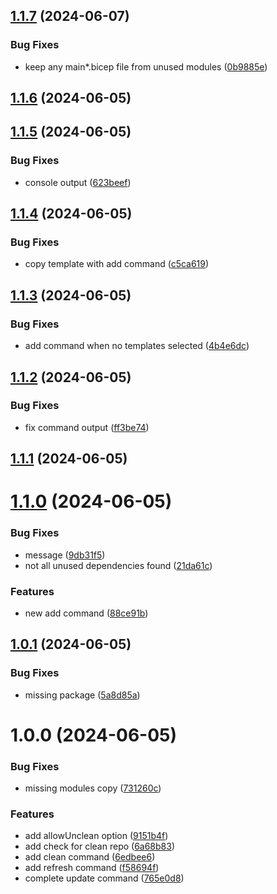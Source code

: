 ## [1.1.7](https://github.com/sinedied/azd-infra/compare/1.1.6...1.1.7) (2024-06-07)


### Bug Fixes

* keep any main*.bicep file from unused modules ([0b9885e](https://github.com/sinedied/azd-infra/commit/0b9885e2cad25765af858dc9284674ba2c856ed2))

## [1.1.6](https://github.com/sinedied/azd-infra/compare/1.1.5...1.1.6) (2024-06-05)

## [1.1.5](https://github.com/sinedied/azd-infra/compare/1.1.4...1.1.5) (2024-06-05)


### Bug Fixes

* console output ([623beef](https://github.com/sinedied/azd-infra/commit/623beef423e48f89a601c1cd5e7a745ddc818669))

## [1.1.4](https://github.com/sinedied/azd-infra/compare/1.1.3...1.1.4) (2024-06-05)


### Bug Fixes

* copy template with add command ([c5ca619](https://github.com/sinedied/azd-infra/commit/c5ca619ae017236af5168fb6ebb62f3ccc07bf13))

## [1.1.3](https://github.com/sinedied/azd-infra/compare/1.1.2...1.1.3) (2024-06-05)


### Bug Fixes

* add command when no templates selected ([4b4e6dc](https://github.com/sinedied/azd-infra/commit/4b4e6dc6b3d4656a3b67765650daa49e667a0d25))

## [1.1.2](https://github.com/sinedied/azd-infra/compare/1.1.1...1.1.2) (2024-06-05)


### Bug Fixes

* fix command output ([ff3be74](https://github.com/sinedied/azd-infra/commit/ff3be74d51f782672ef239b62e9b786daa4690a0))

## [1.1.1](https://github.com/sinedied/azd-infra/compare/1.1.0...1.1.1) (2024-06-05)

# [1.1.0](https://github.com/sinedied/azd-infra/compare/1.0.1...1.1.0) (2024-06-05)


### Bug Fixes

* message ([9db31f5](https://github.com/sinedied/azd-infra/commit/9db31f5f8cd6a81fa62209c8ec6eef48eb5e192a))
* not all unused dependencies found ([21da61c](https://github.com/sinedied/azd-infra/commit/21da61c1e8e310432921c72fab35b817e796b682))


### Features

* new add command ([88ce91b](https://github.com/sinedied/azd-infra/commit/88ce91bd0ce3047d6fcab896f5acbd6a32e416eb))

## [1.0.1](https://github.com/sinedied/azd-infra/compare/1.0.0...1.0.1) (2024-06-05)


### Bug Fixes

* missing package ([5a8d85a](https://github.com/sinedied/azd-infra/commit/5a8d85a5bb466b5a7160ddd55434f0e89de2bb3e))

# 1.0.0 (2024-06-05)


### Bug Fixes

* missing modules copy ([731260c](https://github.com/sinedied/azd-infra/commit/731260cc434dca853b005993e948200dd407a389))


### Features

* add allowUnclean option ([9151b4f](https://github.com/sinedied/azd-infra/commit/9151b4f4a4eb52e7a832a6ce60286a551a28bbe6))
* add check for clean repo ([6a68b83](https://github.com/sinedied/azd-infra/commit/6a68b835ea6d78d07f0640e239d9f45c128d3aa2))
* add clean command ([6edbee6](https://github.com/sinedied/azd-infra/commit/6edbee69a37360f2691ef5899fba5d43d1900d1b))
* add refresh command ([f58694f](https://github.com/sinedied/azd-infra/commit/f58694f6e5f3a1059ea19127a0fe3c3371841e77))
* complete update command ([765e0d8](https://github.com/sinedied/azd-infra/commit/765e0d8cd137734fb0020fb612a0e90d88bac1a4))

